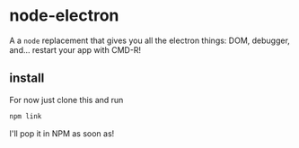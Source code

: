 # node-electron

A a `node` replacement that gives you all the electron things: DOM, debugger, and... restart your app with CMD-R!

## install

For now just clone this and run

```sh
npm link
```

I'll pop it in NPM as soon as!
